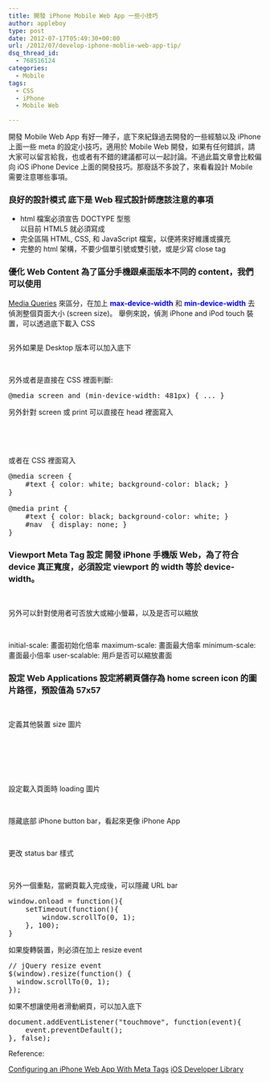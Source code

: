 ```yaml
---
title: 開發 iPhone Mobile Web App 一些小技巧
author: appleboy
type: post
date: 2012-07-17T05:49:30+00:00
url: /2012/07/develop-iphone-moblie-web-app-tip/
dsq_thread_id:
  - 768516124
categories:
  - Mobile
tags:
  - CSS
  - iPhone
  - Mobile Web

---
```

開發 Mobile Web App 有好一陣子，底下來紀錄過去開發的一些經驗以及 iPhone 上面一些 meta 的設定小技巧，適用於 Mobile Web 開發，如果有任何錯誤，請大家可以留言給我，也或者有不錯的建議都可以一起討論。不過此篇文章會比較偏向 iOS iPhone Device 上面的開發技巧。那廢話不多說了，來看看設計 Mobile 需要注意哪些事項。 

### 良好的設計模式 底下是 Web 程式設計師應該注意的事項 

  * html 檔案必須宣告 DOCTYPE 型態  
    以目前 HTML5 就必須寫成 <!DOCTYPE html>
  * 完全區隔 HTML, CSS, 和 JavaScript 檔案，以便將來好維護或擴充
  * 完整的 html 架構，不要少個單引號或雙引號，或是少寫 close tag

<!--more-->

### 優化 Web Content 為了區分手機跟桌面版本不同的 content，我們可以使用 

<a href="http://www.w3.org/TR/css3-mediaqueries/" target="_blank">Media Queries</a> 來區分，在加上 **<span style="color:blue">max-device-width</span>** 和 **<span style="color:blue">min-device-width</span>** 去偵測整個頁面大小 (screen size)。 舉例來說，偵測 iPhone and iPod touch 裝置，可以透過底下載入 CSS 

<pre class="brush: bash; title: ; notranslate" title=""><link media="only screen and (max-device-width: 480px)" href="small-device.css" type= "text/css" rel="stylesheet"></pre> 另外如果是 Desktop 版本可以加入底下 

<pre class="brush: xml; title: ; notranslate" title=""><link media="screen and (min-device-width: 481px)" href="not-small-device.css" type="text/css" rel="stylesheet" />
</pre> 另外或者是直接在 CSS 裡面判斷: 

<pre class="brush: xml; title: ; notranslate" title="">@media screen and (min-device-width: 481px) { ... }</pre> 另外針對 screen 或 print 可以直接在 head 裡面寫入 

<pre class="brush: xml; title: ; notranslate" title=""><link rel="stylesheet" type="text/css" media="screen" href="sans-serif.css" />

<link rel="stylesheet" type="text/css" media="print" href="serif.css" />
</pre> 或者在 CSS 裡面寫入 

<pre class="brush: css; title: ; notranslate" title="">@media screen {
    #text { color: white; background-color: black; }
}

@media print {
    #text { color: black; background-color: white; }
    #nav  { display: none; }
}</pre>

### Viewport Meta Tag 設定 開發 iPhone 手機版 Web，為了符合 device 真正寬度，必須設定 viewport 的 width 等於 device-width。 

<pre class="brush: xml; title: ; notranslate" title=""><meta name="viewport" content="width=device-width" />
</pre> 另外可以針對使用者可否放大或縮小螢幕，以及是否可以縮放 

<pre class="brush: xml; title: ; notranslate" title=""><meta name="viewport" content="width=device-width, initial-scale=1.0, maximum-scale=1.0,user-scalable=no" />
</pre> initial-scale: 畫面初始化倍率 maximum-scale: 畫面最大倍率 minimum-scale: 畫面最小倍率 user-scalable: 用戶是否可以縮放畫面 

### 設定 Web Applications 設定將網頁儲存為 home screen icon 的圖片路徑，預設值為 57x57 

<pre class="brush: xml; title: ; notranslate" title=""><link rel="apple-touch-icon" href="/custom_icon.png" />
</pre> 定義其他裝置 size 圖片 

<pre class="brush: xml; title: ; notranslate" title=""><link rel="apple-touch-icon" href="touch-icon-iphone.png" />

<link rel="apple-touch-icon" sizes="72x72" href="touch-icon-ipad.png" />

<link rel="apple-touch-icon" sizes="114x114" href="touch-icon-iphone4.png" />
</pre> 設定載入頁面時 loading 圖片 

<pre class="brush: xml; title: ; notranslate" title=""><link rel="apple-touch-startup-image" href="/startup.png" />
</pre> 隱藏底部 iPhone button bar，看起來更像 iPhone App 

<pre class="brush: xml; title: ; notranslate" title=""><meta name="apple-mobile-web-app-capable" content="yes" />
</pre> 更改 status bar 樣式 

<pre class="brush: xml; title: ; notranslate" title=""><meta name="apple-mobile-web-app-status-bar-style" content="black" />
</pre> 另外一個重點，當網頁載入完成後，可以隱藏 URL bar 

<pre class="brush: jscript; title: ; notranslate" title="">window.onload = function(){
    setTimeout(function(){
        window.scrollTo(0, 1);
    }, 100);
}</pre> 如果旋轉裝置，則必須在加上 resize event 

<pre class="brush: jscript; title: ; notranslate" title="">// jQuery resize event
$(window).resize(function() {
  window.scrollTo(0, 1);
});</pre> 如果不想讓使用者滑動網頁，可以加入底下 

<pre class="brush: jscript; title: ; notranslate" title="">document.addEventListener("touchmove", function(event){
    event.preventDefault();
}, false);</pre> Reference: 

<a href="http://mobile.tutsplus.com/tutorials/iphone/iphone-web-app-meta-tags/" target="_blank">Configuring an iPhone Web App With Meta Tags</a> <a href="http://developer.apple.com/library/ios/#DOCUMENTATION/AppleApplications/Reference/SafariWebContent/Introduction/Introduction.html#//apple_ref/doc/uid/TP40002079-SW1" target="_blank">iOS Developer Library</a>